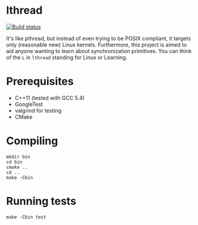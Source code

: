 # lthread

[![Build status](https://travis-ci.org/keelefi/lthread.svg?branch=master)](https://travis-ci.org/keelefi/lthread)

It's like pthread, but instead of even trying to be POSIX compliant, it targets
only (reasonable new) Linux kernels. Furthermore, this project is aimed to aid
anyone wanting to learn about synchronization primitives. You can think of the
`L` in `lthread` standing for Linux or Learning.

# Prerequisites

* C++11 (tested with GCC 5.4)
* GoogleTest
* valgrind for testing
* CMake

# Compiling

	mkdir bin
	cd bin
	cmake ..
	cd ..
	make -Cbin

# Running tests

    make -Cbin test
